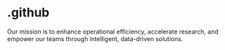 # .github
Our mission is to enhance operational efficiency, accelerate research, and empower our teams through intelligent, data-driven solutions.
